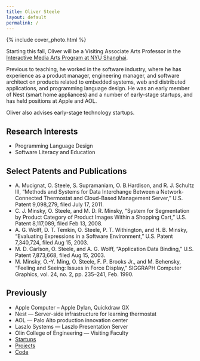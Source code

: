 ```yaml
---
title: Oliver Steele
layout: default
permalink: /
---
```


{% include cover_photo.html %}

Starting this fall, Oliver will be a Visiting Associate Arts Professor in the
[Interactive Media Arts Program at NYU Shanghai](https://ima.shanghai.nyu.edu).

Previous to teaching, he worked in the software industry, where he has
experience as a product manager, engineering manager, and software architect on
products related to embedded systems, web and distributed applications, and
programming language design. He was an early member of Nest (smart home
appliances) and a number of early-stage startups, and has held positions at
Apple and AOL.

Oliver also advises early-stage technology startups.

## Research Interests

* Programming Language Design
* Software Literacy and Education

## Select Patents and Publications

* A. Mucignat, O. Steele, S. Supramaniam, O. B.Hardison, and R. J. Schultz III,
  “Methods and Systems for Data Interchange Between a Network-Connected
  Thermostat and Cloud-Based Management Server,” U.S. Patent 9,098,279, filed
  July 17, 2011.
* C. J. Minsky, O. Steele, and M. D. R. Minsky, “System for Segmentation by
  Product Category of Product Images Within a Shopping Cart,” U.S. Patent
  8,117,089, filed Feb 13, 2008.
* A. G. Wolff, D. T. Temkin, O. Steele, P. T. Withington, and H. B. Minsky,
  “Evaluating Expressions in a Software Environment,” U.S. Patent 7,340,724,
  filed Aug 15, 2003.
* M. D. Carlson, O. Steele, and A. G.  Wolff, “Application Data Binding,” U.S.
  Patent 7,873,668, filed Aug 15, 2003.
* M. Minsky, O.-Y. Ming, O. Steele, F. P. Brooks Jr., and M. Behensky, “Feeling
  and Seeing: Issues in Force Display,” SIGGRAPH Computer Graphics, vol. 24, no.
  2, pp. 235–241, Feb. 1990.

## Previously

* Apple Computer – Apple Dylan, Quickdraw GX
* Nest — Server-side infrastructure for learning thermostat
* AOL — Palo Alto production innovation center
* Laszlo Systems — Laszlo Presentation Server
* Olin College of Engineering — Visiting Faculty
* [Startups](https://www.linkedin.com/in/osteele/)
* [Projects](/projects)
* [Code](/code)
